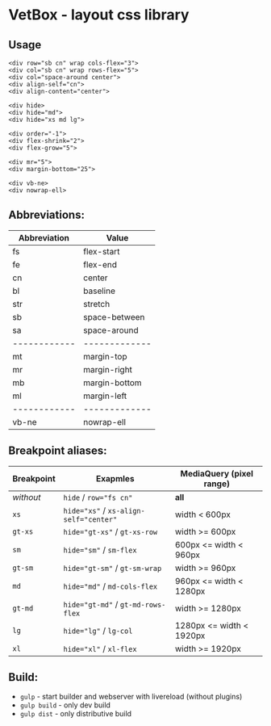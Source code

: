 # VetBox - layout css library

## Usage

```
<div row="sb cn" wrap cols-flex="3">
<div col="sb cn" wrap rows-flex="5">
<div col="space-around center">
<div align-self="cn">
<div align-content="center">

<div hide>
<div hide="md">
<div hide="xs md lg">

<div order="-1">
<div flex-shrink="2">
<div flex-grow="5">

<div mr="5">
<div margin-bottom="25">

<div vb-ne>
<div nowrap-ell>
```

## Abbreviations:

Abbreviation | Value
------------ | -------------
fs           | flex-start
fe           | flex-end
cn           | center
bl           | baseline
str          | stretch
sb           | space-between
sa           | space-around
------------ | -------------
mt           | margin-top
mr           | margin-right
mb           | margin-bottom
ml           | margin-left
------------ | -------------
vb-ne        | nowrap-ell

## Breakpoint aliases:

Breakpoint | Exapmles                               | MediaQuery (pixel range)
---------- | -------------------------------------- | ------------------------
*without*  | `hide` / `row="fs cn"`                 | **all**
`xs`       | `hide="xs"` / `xs-align-self="center"` | width < 600px
`gt-xs`    | `hide="gt-xs"` / `gt-xs-row`           | width >= 600px
`sm`       | `hide="sm"` / `sm-flex`                | 600px <= width < 960px
`gt-sm`    | `hide="gt-sm"` / `gt-sm-wrap`          | width >= 960px
`md`       | `hide="md"` / `md-cols-flex`           | 960px <= width < 1280px
`gt-md`    | `hide="gt-md"` / `gt-md-rows-flex`     | width >= 1280px
`lg`       | `hide="lg"` / `lg-col`                 | 1280px <= width < 1920px
`xl`       | `hide="xl"` / `xl-flex`                | width >= 1920px

## Build:

- `gulp` - start builder and webserver with livereload (without plugins)
- `gulp build` - only dev build
- `gulp dist` - only distributive build
